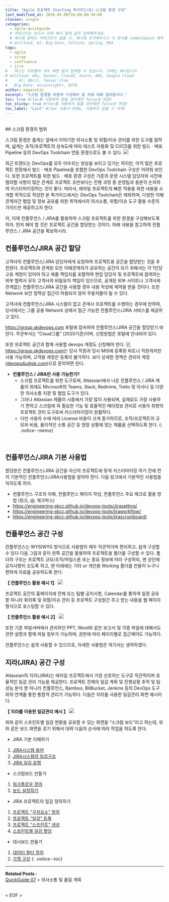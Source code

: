 ```yaml
---
title: "Agile 프로젝트 Starting 퀵가이드(8)-스크럼 환경 구성"
last_modified_at: 2020-03-06T16:00:00-30:00
classes: single
categories:
  - agile-quickguide
  # 카테고리는 반드시 아래 예시 중에 골라 입력해주세요.
  # 예시에 원하는 카테고리가 없을 시, 예시에 추가해주시고 이 문서를 commit&push 해주세요.
  # ex)Cloud, AI, Big Data, Culture, Spring, MSA
tags:
  - agile
  - scrum
  - confluence
  - jira
#	태그는 자유롭게 개수 제한 없이 입력할 수 있습니다. 아래는 예시입니다.
# ex)Cloud: k8s, Docker, CloudZ, Azure, AWS, Google Cloud
#	  AI: Abril, Tensor Flow
#   Big Data: accuinsight+, QUTA
author: magaretjo
excerpt: "스크럼 환경을 어떻게 구성해야 할 지에 대해 알아봅시다."
toc: true #(toc를 사용하지 않을 경우에만 false로 변경)
toc_sticky: true #(toc를 사용하지 않을 경우에만 false로 변경)
toc_label: "List" #(toc 사용시-변경x, 사용하지 않을 시 삭제)
---
```

<br>
## <span class="mg_title_1">스크럼 환경의 범위
  
스크럼 환경은 좁게는 앞에서 이야기한 의사소통 및 위험/이슈 관리를 위한 도구를 말하며, 넓게는 조직/프로젝트의 성숙도에 따라 테스트 자동화 및 CI/CD를 위한 빌드ㆍ배포 Pipeline 등의 DevOps Toolchain 연동 환경으로도 볼 수 있다. 
![](/assets/images/agile/agile-devops-toolchain.png) 


최근 트렌드는 DevOps를 모두 아우르는 양상을 보이고 있기는 하지만, 아직 많은 프로젝트 현장에서 빌드ㆍ배포 Pipeline을 포함한 DevOps Toolchain 구성은 어려워 보인다. 또한 프로젝트를 위한 빌드ㆍ배포 환경 구성은 기존의 운영 시스템 담당자와 사전에 협의할 사항이 많은 관계로 프로젝트 초반보다는 진행 과정 중 운영팀과 충분히 논의하여 커스터마이징하는 것이 좋다.
따라서, 애자일 프로젝트의 빠른 적용을 위한 내용을 소개할 목적으로 작성한 본 퀵가이드에서는 DevOps Toolchain은 제외하며, 다양한 이해관계자간 협업 및 정보 공유를 위한 목적에서의 의사소통, 위험/이슈 도구 활용 수준의 가이드만 제공하고자 한다. 

자, 이제 컨플루언스 / JIRA를 활용하여 스크럼 프로젝트를 위한 환경을 구성해보도록 하자.
먼저 해야 할 것은 프로젝트 공간을 할당받는 것이다. 아래 내용을 참고하여 컨플루언스 / JIRA 공간을 확보하시라.
<br>

## <span class="mg_title_1">컨플루언스/JIRA 공간 할당 

고객사의 컨플루언스/JIRA 담당자에게 요청하여 프로젝트용 공간을 할당받는 것을 추천한다. 프로젝트와 관계된 모든 이해관계자가 공유하는 공간이 되기 위해서는 각 1인당 고유 계정이 있어야 하고 제품 책임자를 포함하여 현업 담당자 및 프로젝트에 참여하는 외부 협력사 모두 고객사의 비밀유지 책임이 있으므로, 공개된 외부 사이트나 고객사와 관계없는 컨플루언스/JIRA 공간을 사용할 경우 내용 작성에 제약을 받을 것이다. 
또한 Network 보안 정책상 접근이 허용되지 않아 무용지물이 될 수 있다.

고객사에 컨플루언스/JIRA 시스템이 없고 관계사 프로젝트를 수행하는 경우에 한하여, 당사에서는 그룹 공용 Network 상에서 접근 가능한 컨플루언스/JIRA 서비스를 제공하고 있다. 

<https://group.skdevops.com> 포털에 접속하여 컨플루언스/JIRA 공간을 할당받기 바란다. 주관부서는 “Cloud그룹” (2020기준)이며, 신청방법은 포털에 안내되어 있다.

또한 프로젝트 공간과 함께 사용할 devops 계정도 신청해야 한다.
단, <https://group.skdevops.com>는 당사 직원과 당사 MIS에 등록된 파트너 직원까지만 사용 가능하며, 고객용 계정은 등록이 불가하다. 보다 상세한 정책은 관리자 계정(devops4u@sk.com)으로 문의하면 된다.


- **컨플루언스 / JIRA만 사용 가능한가?**
  -	스크럼 프로젝트를 위한 도구로써, Atlassian에서 나온 컨플루언스 / JIRA 제품이 외에도 Microsoft의  Teams, Slack, Redmine, Trello 및 아사나 등 다양한 의사소통 지원 및 협업 도구가 있다. 
  -	그러나 Atlassian 제품이 시중에서 가장 많이 사용되며, 실제로도 가장 사용하기 편하고 스크럼에 꼭 필요한 기능 및 효율적인 메타정보 관리로 사용자 취향의 프로젝트 관리 도구로써 커스터마이징이 원활하다. 
  -	다만 사용자 수에 따라 License 비용이 크게 증가하므로, 조직/프로젝트의 규모와 비용, 물리적인 소통 공간 등 현장 상황에 맞는 제품을 선택하도록 한다.
{: .notice--memo} 
<br>


## <span class="mg_title_1">컨플루언스/JIRA 기본 사용법
할당받은 컨플루언스/JIRA 공간을 자신의 프로젝트에 맞게 커스터마이징 하기 전에 먼저 기본적인 컨플루언스/JIRA사용법을 알아야 한다. 다음 링크에서 기본적인 사용법을 익히도록 하자. 


- 컨플루언스 구조의 이해, 컨플루언스 페이지 작성, 컨플루언스 주요 매크로 활용 방법 (링크, @, 체크박스) 
- <https://engineering-skcc.github.io/devops-tools/Jirasetting/>
- <https://engineering-skcc.github.io/devops-tools/jiraworkflow/>
- <https://engineering-skcc.github.io/devops-tools/jirascrumboard/>



## <span class="mg_title_1">컨플루언스 공간 구성
컨플루언스는 WYSIWYG 방식으로 사용법이 매우 직관적이며 편리하고, 쉽게 구성할 수 있다
다음 그림과 같이 왼쪽 공간을 활용하여 프로젝트용 폴더를 구성할 수 있다.
폴더의 구조는 프로젝트 규모/조직/마일스톤 또는 중요 정보에 따라 구성하되, 맨 상단에 공지사항이 오도록 하고, 맨 아래에는 기타 or 개인용 Working 폴더를 만들어 누구나 편하게 자료를 공유하도록 한다. 

**【 컨플루언스 활용 예시 1】**
 ![](/assets/images/agile/agile-confluence-1.png) 

프로젝트 공간의 홈페이지에 전체 또는 팀별 공지사항, Calendar를 통하여 일정 공유 뿐 아니라 회의록 및 위험/이슈 관리 등 프로젝트 구성원간 주고 받는 내용을 웹 페이지 형식으로 포스팅할 수 있다. 

**【 컨플루언스 활용 예시 2】**
 ![](/assets/images/agile/agile-confluence-2.png) 
 

또한 기존 파일서버에서 관리하던 PPT, Word와 같은 보고서 및 각종 파일에 대해서도 관련 설명과 함께 파일 첨부가 가능하며, 권한에 따라 페이지별로 접근제어도 가능하다.

컨플루언스는 쉽게 사용할 수 있으므로, 자세한 사용법은 여기서는 생략하겠다.

## <span class="mg_title_1">지라(JIRA) 공간 구성
Atlassian의 지라(JIRA)는 애자일 프로젝트에서 가장 선호하는 도구로 직관적이며 효율적인 일감 관리 기능을 제공한다. 프로젝트 전체의 일감 계획 및 진행상황 추적 및 팀 성능 분석 뿐 아니라 컨플루언스, Bamboo, BitBucket, Jenkins 등의 DevOps 도구와의 연계를 통한 통합적 관리가 가능하다.
다음은 지라를 사용한 일감관리 화면 예시이다.

**【 지라를 이용한 일감관리 예시 】**
  ![](/assets/images/agile/agile-jira-sample.png) 


위와 같이 스프린트별 일감 현황을 공유할 수 있는 화면을 “스크럼 보드”라고 하는데, 위와 같은 보드 화면을 갖기 위해서 대략 다음의 순서에 따라 작업을 하도록 한다.

-	JIRA 기본 이해하기
  1.	[JIRA시스템 용어](/agile-quickguide/Agile-QuickGuide-Appendix-JIRA/#jira시스템-용어)
  2.	[JIRA시스템의 일감구조](/agile-quickguide/Agile-QuickGuide-Appendix-JIRA/#jira시스템의-일감구조)
  3.	[JIRA 일감 유형](/agile-quickguide/Agile-QuickGuide-Appendix-JIRA/#jira-일감-유형)
-	스크럼보드 만들기
  1.	[워크플로우 정의](/agile-quickguide/Agile-QuickGuide-Appendix-JIRA/#워크플로우-정의)
  2.	[보드 설정하기](/agile-quickguide/Agile-QuickGuide-Appendix-JIRA/#보드-설정하기)
-	JIRA 프로젝트의 일감 정의하기
  1.	[프로젝트 “구성요소” 정의](/agile-quickguide/Agile-QuickGuide-Appendix-JIRA/#프로젝트-구성요소-정의)
  2.	[프로젝트 “일감” 등록](/agile-quickguide/Agile-QuickGuide-Appendix-JIRA/#프로젝트-일감-등록)
  3.	[프로젝트 “스프린트" 생성](/agile-quickguide/Agile-QuickGuide-Appendix-JIRA/#스프린트-생성) 
  4.	[스프린트별 일감 할당](/agile-quickguide/Agile-QuickGuide-Appendix-JIRA/#스프린트별-일감-할당)
-	대시보드 만들기 
  1.	[데이터 필터 정의](/agile-quickguide/Agile-QuickGuide-Appendix-JIRA/#데이터-필터-정의)
  2.	[가젯 구성](/agile-quickguide/Agile-QuickGuide-Appendix-JIRA/#가젯-구성)
{: .notice--toc}

***

<div class="mg_subject_1"><b>Related Posts : </b></div> 
<div class="mg_content_1">
<a href="/agile-quickguide/Agile-QuickGuide07-소통&품질/">QuickGuide 07</a> > 의사소통 및 품질 계획 
</div>
<br>



< EOF >